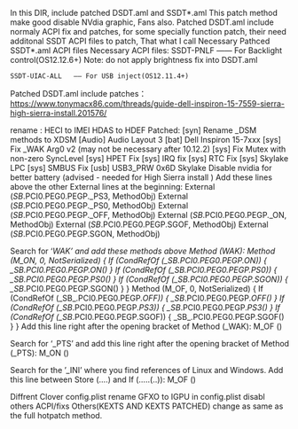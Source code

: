 In this DIR, include patched DSDT.aml and SSDT*.aml
This patch method make good disable NVdia graphic, Fans also.
Patched DSDT.aml include normaly ACPI fix and patches, for some specially function patch, their need additonal SSDT ACPI files to patch, That what I call Necessary Pathced SSDT*.aml ACPI files
Necessary ACPI files:
    SSDT-PNLF       —— For Backlight control(OS12.12.6+)
        Note: do not apply brightness fix into DSDT.aml

    SSDT-UIAC-ALL   —— For USB inject(OS12.11.4+)
Patched DSDT.aml include patches：
    https://www.tonymacx86.com/threads/guide-dell-inspiron-15-7559-sierra-high-sierra-install.201576/

rename :
    HECI to IMEI
    HDAS to HDEF
Patched:
    [syn] Rename _DSM methods to XDSM
    [Audio] Audio Layout 3
    [bat] Dell Inspiron 15-7xxx
    [sys] Fix _WAK Arg0 v2 (may not be necessary after 10.12.2)
    [sys] Fix Mutex with non-zero SyncLevel
    [sys] HPET Fix
    [sys] IRQ fix
    [sys] RTC Fix
    [sys] Skylake LPC
    [sys] SMBUS Fix
    [usb] USB3_PRW 0x6D Skylake
Disable nvidia for better battery (advised - needed for High Sierra install )
Add these lines above the other External lines at the beginning:
External (_SB_.PCI0.PEG0.PEGP._PS3, MethodObj)
External (_SB_.PCI0.PEG0.PEGP._PS0, MethodObj)
External (_SB_.PCI0.PEG0.PEGP._OFF, MethodObj)
External (_SB_.PCI0.PEG0.PEGP._ON, MethodObj)
External (_SB_.PCI0.PEG0.PEGP.SGOF, MethodObj)
External (_SB_.PCI0.PEG0.PEGP.SGON, MethodObj)

Search for ‘_WAK’ and add these methods above Method (_WAK):
Method (M_ON, 0, NotSerialized)
    {
        If (CondRefOf (\_SB_.PCI0.PEG0.PEGP._ON))
        {
            \_SB_.PCI0.PEG0.PEGP._ON()
        }
        If (CondRefOf (\_SB_.PCI0.PEG0.PEGP._PS0))
        {
            \_SB_.PCI0.PEG0.PEGP._PS0()
        }
        If (CondRefOf (\_SB_.PCI0.PEG0.PEGP.SGON))
        {
            \_SB_.PCI0.PEG0.PEGP.SGON()
        }
    }
Method (M_OF, 0, NotSerialized)
    {
        If (CondRefOf (\_SB_.PCI0.PEG0.PEGP._OFF))
        {
            \_SB_.PCI0.PEG0.PEGP._OFF()
        }
        If (CondRefOf (\_SB_.PCI0.PEG0.PEGP._PS3))
        {
            \_SB_.PCI0.PEG0.PEGP._PS3()
        }
        If (CondRefOf (\_SB_.PCI0.PEG0.PEGP.SGOF))
        {
            \_SB_.PCI0.PEG0.PEGP.SGOF()
        }
    }
Add this line right after the opening bracket of Method (_WAK):
    M_OF ()

Search for ‘_PTS’ and add this line right after the opening bracket of Method (_PTS):
    M_ON ()

Search for the ’_INI’ where you find references of Linux and Windows. Add this line between Store (….) and If (…..(..)):
    M_OF ()

Diffrent Clover config.plist
    rename GFXO to IGPU in config.plist
    disabl others ACPI/fixs
Others(KEXTS AND KEXTS PATCHED) change as same as the full hotpatch method.